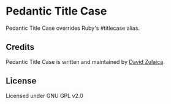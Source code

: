 # Pedantic Title Case
Pedantic Title Case overrides Ruby's #titlecase alias.

## Credits
Pedantic Title Case is written and maintained by [David Zulaica](http://zulaica.info).

## License
Licensed under GNU GPL v2.0
